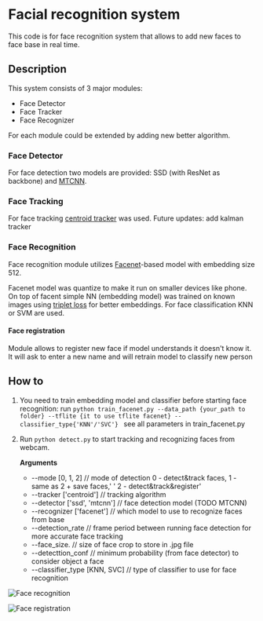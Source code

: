 # Facial recognition system
This code is for face recognition system that allows to add new faces to face base in real time.

## Description

This system consists of 3 major modules:

- Face Detector
- Face Tracker
- Face Recognizer

For each module could be extended by adding new better algorithm. 
### Face Detector
For face detection two models are provided: SSD (with ResNet as backbone) and [MTCNN](https://github.com/ipazc/mtcnn). 

### Face Tracking
For face tracking [centroid tracker](https://www.pyimagesearch.com/2018/07/23/simple-object-tracking-with-opencv/) was used.
Future updates: add kalman tracker

### Face Recognition
Face recognition module utilizes [Facenet](https://github.com/davidsandberg/facenet)-based model with embedding size 512.

Facenet model was quantize to make it run on smaller devices like phone. On top of facent simple NN (embedding model) was trained on known
images using [triplet loss](https://github.com/omoindrot/tensorflow-triplet-loss) for better embeddings.
For face classification KNN or SVM are used.

#### Face registration
Module allows to register new face if model understands it doesn't know it. It will ask to enter a new name and 
will retrain model to classify new person

## How to
1. You need to train embedding model and classifier before starting face recognition:
    run ```python train_facenet.py --data_path {your_path to folder} --tflite {it to use tflite facenet} --classifier_type{'KNN'/'SVC'} ```
     see all parameters in train_facenet.py
2. Run ``` python detect.py ``` to start tracking and recognizing faces from webcam. 

    **Arguments**
    
    - --mode     [0, 1, 2]               // mode of detection  0 - detect&track faces, 1 - same as 2 + save faces,'
                                 ' 2 - detect&track&register'
    - --tracker  ['centroid']   // tracking algorithm
    - --detector ['ssd', 'mtcnn']        // face detection model (TODO MTCNN)
    - --recognizer ['facenet'] // which model to use to recognize faces from base
    - --detection_rate          // frame period between running face detection for more accurate face tracking
    - --face_size.             // size of face crop to store in .jpg file
    - --detecttion_conf        // minimum probability (from face detector) to consider object a face
    - --classifier_type [KNN, SVC] // type of classifier to use for face recognition
    
![Face recognition](https://github.com/BeardedWhale/face_recognition/blob/master/demo/demo1.gif)

![Face registration](https://github.com/BeardedWhale/face_recognition/blob/master/demo/demo2.gif)